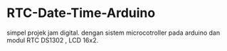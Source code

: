 # RTC-Date-Time-Arduino
simpel projek jam digital. dengan sistem microcotroller pada arduino dan modul RTC DS1302 , LCD 16x2.

